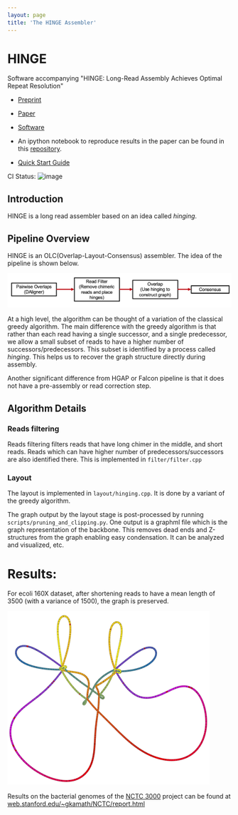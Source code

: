 ```yaml
---
layout: page
title: 'The HINGE Assembler'
---
```



# HINGE  
Software accompanying  "HINGE: Long-Read Assembly Achieves Optimal Repeat Resolution"

- [Preprint](http://biorxiv.org/content/early/2017/03/16/062117)

- [Paper](http://genome.cshlp.org/content/early/2017/03/20/gr.216465.116.abstract)

- [Software](https://github.com/HingeAssembler/HINGE)

- An ipython notebook to reproduce results in the paper can be found in this [repository](https://github.com/govinda-kamath/HINGE-analyses).

- [Quick Start Guide](/index1quickstart)

CI Status: ![image](https://travis-ci.org/HingeAssembler/HINGE.svg?branch=master)





## Introduction

HINGE is a long read assembler based on an idea called _hinging_.

## Pipeline Overview

HINGE is an OLC(Overlap-Layout-Consensus) assembler. The idea of the pipeline is shown below.

![image](assets/High_level_overview.png)

At a high level, the algorithm can be thought of a variation of the classical greedy algorithm.
The main difference with the greedy algorithm is that rather than each read having a single successor,
and a single predecessor, we allow a small subset of reads to have a higher number of successors/predecessors.
This subset is identified by a process called _hinging_. This helps us to recover the graph structure
directly during assembly.

Another significant difference from HGAP or Falcon pipeline is that it does not have a pre-assembly or read correction step.



## Algorithm Details

### Reads filtering
Reads filtering filters reads that have long chimer in the middle, and short reads.
Reads which can have higher number of predecessors/successors are also identified there.
This is implemented in `filter/filter.cpp`

### Layout
The layout is implemented in `layout/hinging.cpp`. It is done by a variant of the greedy algorithm.

The graph output by the layout stage  is post-processed by running `scripts/pruning_and_clipping.py`.
One output is a graphml file which is the graph representation of the backbone.
This removes dead ends and Z-structures from the graph enabling easy condensation.
It can be analyzed and visualized, etc.



# Results:

For ecoli 160X dataset,  after shortening reads to have a mean length of 3500 (with a variance of 1500), the graph is preserved.


![image](assets/ecoli_shortened.png)

Results on the bacterial genomes of the [NCTC 3000](http://www.sanger.ac.uk/resources/downloads/bacteria/nctc/) project can be found at [web.stanford.edu/~gkamath/NCTC/report.html](https://web.stanford.edu/~gkamath/NCTC/report.html)
